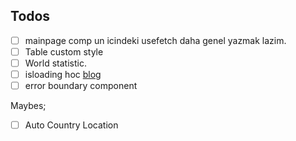 ## Todos

- [ ] mainpage comp un icindeki usefetch daha genel yazmak lazim.
- [ ] Table custom style
- [ ] World statistic.
- [ ] isloading hoc [blog](https://blog.bitsrc.io/building-a-universal-higher-order-component-page-loader-for-your-react-app-46d74f7a6958)
- [ ] error boundary component

Maybes;

- [ ] Auto Country Location
